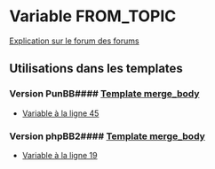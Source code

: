 # Variable FROM_TOPIC
[Explication sur le forum des forums](http://forum.forumactif.com/t294113-listing-des-variables#FROM_TOPIC)
## Utilisations dans les templates
### Version PunBB#### [Template merge_body](punbb/merge_body.md)
* [Variable à la ligne 45](../punbb/merge_body.tpl#L45)
### Version phpBB2#### [Template merge_body](subsilver/merge_body.md)
* [Variable à la ligne 19](../subsilver/merge_body.tpl#L19)